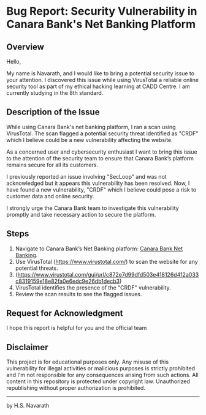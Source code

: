 # Bug Report: Security Vulnerability in Canara Bank's Net Banking Platform

## Overview

Hello,

My name is Navarath, and I would like to bring a potential security issue to your attention. I discovered this issue while using VirusTotal a reliable online security tool as part of my ethical hacking learning at CADD Centre. I am currently studying in the 8th standard.

## Description of the Issue

While using Canara Bank's net banking platform, I ran a scan using VirusTotal. The scan flagged a potential security threat identified as "CRDF" which I believe could be a new vulnerability affecting the website.

As a concerned user and cybersecurity enthusiast I want to bring this issue to the attention of the security team to ensure that Canara Bank’s platform remains secure for all its customers.

I previously reported an issue involving "SecLoop" and was not acknowledged but it appears this vulnerability has been resolved. Now, I have found a new vulnerability, "CRDF" which I believe could pose a risk to customer data and online security.

I strongly urge the Canara Bank team to investigate this vulnerability promptly and take necessary action to secure the platform.

## Steps

1. Navigate to Canara Bank’s Net Banking platform: [Canara Bank Net Banking](https://canarabank.com/net-banking).
2. Use VirusTotal (https://www.virustotal.com/) to scan the website for any potential threats.
3. (https://www.virustotal.com/gui/url/c872e7d99dfd503e418126d412a033c8319159e18e82fa0e6edc9e26db1decb3)
4. VirusTotal identifies the presence of the "CRDF" vulnerability.
5. Review the scan results to see the flagged issues.
   
## Request for Acknowledgment

I hope this report is helpful for you and the official team

## Disclaimer

This project is for educational purposes only. Any misuse of this vulnerability for illegal activities or malicious purposes is strictly prohibited and I'm not responsible for any consequences arising from such actions. All content in this repository is protected under copyright law. Unauthorized republishing without proper authorization is prohibited.

---

by H.S. Navarath
